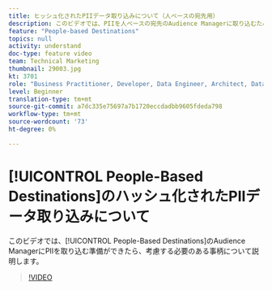 ```yaml
---
title: ヒッシュ化されたPIIデータ取り込みについて（人ベースの宛先用）
description: このビデオでは、PIIを人ベースの宛先のAudience Managerに取り込むための準備が整ったら、考慮する必要のある事柄について説明します。
feature: "People-based Destinations"
topics: null
activity: understand
doc-type: feature video
team: Technical Marketing
thumbnail: 29003.jpg
kt: 3701
role: "Business Practitioner, Developer, Data Engineer, Architect, Data Architect, Administrator, Leader"
level: Beginner
translation-type: tm+mt
source-git-commit: a7dc335e75697a7b1720eccdadbb9605fdeda798
workflow-type: tm+mt
source-wordcount: '73'
ht-degree: 0%

---
```



# [!UICONTROL People-Based Destinations]のハッシュ化されたPIIデータ取り込みについて

このビデオでは、[!UICONTROL People-Based Destinations]のAudience ManagerにPIIを取り込む準備ができたら、考慮する必要のある事柄について説明します。

>[!VIDEO](https://video.tv.adobe.com/v/29003/?quality=12)
